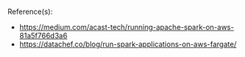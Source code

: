 



















Reference(s):
- https://medium.com/acast-tech/running-apache-spark-on-aws-81a5f766d3a6
- https://datachef.co/blog/run-spark-applications-on-aws-fargate/
